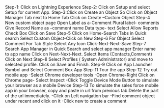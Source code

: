 Step-1: Click on Lightning Experience
Step-2: Click on Setup and select Setup for current App.
Step-3:Click on Create an Object
So Click on Object Manager Tab next to Home Tab Click on Create –Custom Object
Step-4 New custom object page Open Label as a-Comment
Plural label- comments
Give Record Name as –comment name Data type- text
Select Allow Reports Check Box Click on Save
Step-5
Click on Home-Search Tabs in Quick search Select Custom Object-Click on New
Step-6
For Object Select Comment For Tab Style Select Any Icon
Click-Next-Next-Save Step-7
Search App Manager in Quick Search and select app manager
Enter name to app name
Click on Next-Next-Next.
Select Items (Contacts,Comment) Click on Next
Step-8
Select Profiles ( System Administrator) and move to selected profile. Click on Save and Finish.
Step-9
Click on App Launcher Symbol and Select Comment Box App
Step-11 Tour the app
Step-12
Try out mobile app
-Select Chrome developer tools
-Open Chrome-Right Click on Chrome page- Select Inspect
-Click Toggle Device Mode Button to simulate your browser as a mobile Device
Step-13
To simulate the sales force mobile app in your browser, copy and paste in url from previous tab.Delete the part of the url immediately.
-Click on Left navigation bar
-Find comment object under recent and click on it
-Click new to create a comment
